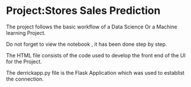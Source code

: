 # Project:Stores Sales Prediction #

The project follows the basic workflow of a Data Science Or a Machine learning Project.

Do not forget to view the notebook , it has been done step by step.

The HTML file consists of the code used to develop the front end of the UI for the Project.

The derrickapp.py file is the Flask Application which was used to establist the connection.
